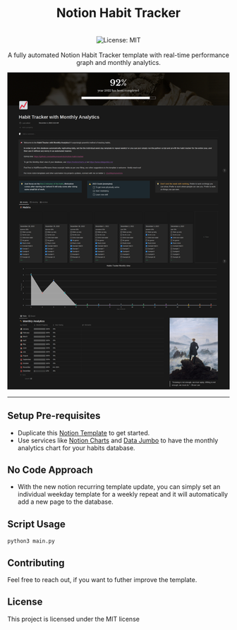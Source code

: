 <div align="center">
<h1 align="center">Notion Habit Tracker</h1>
<br />
<img alt="License: MIT" src="https://img.shields.io/badge/License-MIT-blue.svg" /><br>
<br>
A fully automated Notion Habit Tracker template with real-time performance graph and monthly analytics.

[![notion_habit_tracket](/assets/notion_habit_tracker_public_page.png)](https://www.notion.so/ashleymavericks/Habit-Tracker-with-Monthly-Analytics-f2eb2e10ae9840249e040d9f2e0caa87)

</div>

***

## Setup Pre-requisites
- Duplicate this [Notion Template](https://www.notion.so/ashleymavericks/Habit-Tracker-with-Monthly-Analytics-f2eb2e10ae9840249e040d9f2e0caa87) to get started.
- Use services like [Notion Charts](https://notioncharts.io/) and [Data Jumbo](https://www.datajumbo.co/) to have the monthly analytics chart for your habits database.

## No Code Approach
- With the new notion recurring template update, you can simply set an individual weekday template for a weekly repeat and it will automatically add a new page to the database.

## Script Usage
```
python3 main.py
```

## Contributing
Feel free to reach out, if you want to futher improve the template.

## License
This project is licensed under the MIT license
